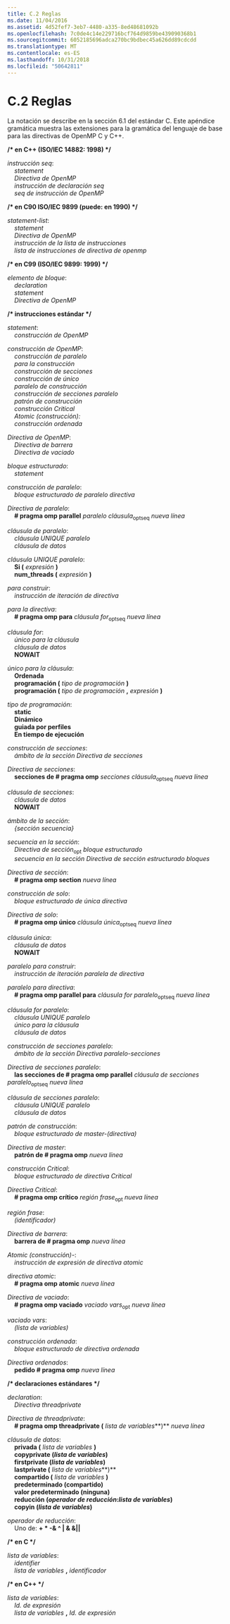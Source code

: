 ```yaml
---
title: C.2 Reglas
ms.date: 11/04/2016
ms.assetid: 4d52fef7-3eb7-4480-a335-8ed48681092b
ms.openlocfilehash: 7c0de4c14e229716bcf764d9859be439090368b1
ms.sourcegitcommit: 6052185696adca270bc9bdbec45a626dd89cdcdd
ms.translationtype: MT
ms.contentlocale: es-ES
ms.lasthandoff: 10/31/2018
ms.locfileid: "50642811"
---
```

# <a name="c2-rules"></a>C.2 Reglas

La notación se describe en la sección 6.1 del estándar C. Este apéndice gramática muestra las extensiones para la gramática del lenguaje de base para las directivas de OpenMP C y C++.

**/\* en C++ (ISO/IEC 14882: 1998) \*/**

*instrucción seq*:<br/>
&nbsp;&nbsp;&nbsp;&nbsp;*statement*<br/>
&nbsp;&nbsp;&nbsp;&nbsp;*Directiva de OpenMP*<br/>
&nbsp;&nbsp;&nbsp;&nbsp;*instrucción de declaración seq*<br/>
&nbsp;&nbsp;&nbsp;&nbsp;*seq de instrucción de OpenMP*

**/\* en C90 ISO/IEC 9899 (puede: en 1990) \*/**

*statement-list*:<br/>
&nbsp;&nbsp;&nbsp;&nbsp;*statement*<br/>
&nbsp;&nbsp;&nbsp;&nbsp;*Directiva de OpenMP*<br/>
&nbsp;&nbsp;&nbsp;&nbsp;*instrucción de la lista de instrucciones*<br/>
&nbsp;&nbsp;&nbsp;&nbsp;*lista de instrucciones de directiva de openmp*

**/\* en C99 (ISO/IEC 9899: 1999) \*/**

*elemento de bloque*:<br/>
&nbsp;&nbsp;&nbsp;&nbsp;*declaration*<br/>
&nbsp;&nbsp;&nbsp;&nbsp;*statement*<br/>
&nbsp;&nbsp;&nbsp;&nbsp;*Directiva de OpenMP*

**/\* instrucciones estándar \*/**

*statement*:<br/>
&nbsp;&nbsp;&nbsp;&nbsp;*construcción de OpenMP*

*construcción de OpenMP*:<br/>
&nbsp;&nbsp;&nbsp;&nbsp;*construcción de paralelo*<br/>
&nbsp;&nbsp;&nbsp;&nbsp;*para la construcción*<br/>
&nbsp;&nbsp;&nbsp;&nbsp;*construcción de secciones*<br/>
&nbsp;&nbsp;&nbsp;&nbsp;*construcción de único*<br/>
&nbsp;&nbsp;&nbsp;&nbsp;*paralelo de construcción*<br/>
&nbsp;&nbsp;&nbsp;&nbsp;*construcción de secciones paralelo*<br/>
&nbsp;&nbsp;&nbsp;&nbsp;*patrón de construcción*<br/>
&nbsp;&nbsp;&nbsp;&nbsp;*construcción Critical*<br/>
&nbsp;&nbsp;&nbsp;&nbsp;*Atomic (construcción):*<br/>
&nbsp;&nbsp;&nbsp;&nbsp;*construcción ordenada*

*Directiva de OpenMP*:<br/>
&nbsp;&nbsp;&nbsp;&nbsp;*Directiva de barrera*<br/>
&nbsp;&nbsp;&nbsp;&nbsp;*Directiva de vaciado*

*bloque estructurado*:<br/>
&nbsp;&nbsp;&nbsp;&nbsp;*statement*

*construcción de paralelo*:<br/>
&nbsp;&nbsp;&nbsp;&nbsp;*bloque estructurado de paralelo directiva*

*Directiva de paralelo*:<br/>
&nbsp;&nbsp;&nbsp;&nbsp;**# pragma omp parallel** *paralelo cláusula*<sub>optseq</sub> *nueva línea*

*cláusula de paralelo*:<br/>
&nbsp;&nbsp;&nbsp;&nbsp;*cláusula UNIQUE paralelo*<br/>
&nbsp;&nbsp;&nbsp;&nbsp;*cláusula de datos*

*cláusula UNIQUE paralelo*:<br/>
&nbsp;&nbsp;&nbsp;&nbsp;**Si (** *expresión* **)**<br/>
&nbsp;&nbsp;&nbsp;&nbsp;**num_threads (** *expresión* **)**

*para construir*:<br/>
&nbsp;&nbsp;&nbsp;&nbsp;*instrucción de iteración de directiva*

*para la directiva*:<br/>
&nbsp;&nbsp;&nbsp;&nbsp;**# pragma omp para** *cláusula for*<sub>optseq</sub> *nueva línea*

*cláusula for*:<br/>
&nbsp;&nbsp;&nbsp;&nbsp;*único para la cláusula*<br/>
&nbsp;&nbsp;&nbsp;&nbsp;*cláusula de datos*<br/>
&nbsp;&nbsp;&nbsp;&nbsp;**NOWAIT**

*único para la cláusula*:<br/>
&nbsp;&nbsp;&nbsp;&nbsp;**Ordenada**<br/>
&nbsp;&nbsp;&nbsp;&nbsp;**programación (** *tipo de programación* **)**<br/>
&nbsp;&nbsp;&nbsp;&nbsp;**programación (** *tipo de programación* **,** *expresión* **)**

*tipo de programación*:<br/>
&nbsp;&nbsp;&nbsp;&nbsp;**static**<br/>
&nbsp;&nbsp;&nbsp;&nbsp;**Dinámico**<br/>
&nbsp;&nbsp;&nbsp;&nbsp;**guiada por perfiles**<br/>
&nbsp;&nbsp;&nbsp;&nbsp;**En tiempo de ejecución**

*construcción de secciones*:<br/>
&nbsp;&nbsp;&nbsp;&nbsp;*ámbito de la sección Directiva de secciones*

*Directiva de secciones*:<br/>
&nbsp;&nbsp;&nbsp;&nbsp;**secciones de # pragma omp** *secciones cláusula*<sub>optseq</sub> *nueva línea*

*cláusula de secciones*:<br/>
&nbsp;&nbsp;&nbsp;&nbsp;*cláusula de datos*<br/>
&nbsp;&nbsp;&nbsp;&nbsp;**NOWAIT**

*ámbito de la sección*:<br/>
&nbsp;&nbsp;&nbsp;&nbsp;*{sección secuencia}*

*secuencia en la sección*:<br/>
&nbsp;&nbsp;&nbsp;&nbsp;*Directiva de sección*<sub>opt</sub> *bloque estructurado*<br/>
&nbsp;&nbsp;&nbsp;&nbsp;*secuencia en la sección Directiva de sección estructurado bloques*

*Directiva de sección*:<br/>
&nbsp;&nbsp;&nbsp;&nbsp;**# pragma omp section** *nueva línea*

*construcción de solo*:<br/>
&nbsp;&nbsp;&nbsp;&nbsp;*bloque estructurado de única directiva*

*Directiva de solo*:<br/>
&nbsp;&nbsp;&nbsp;&nbsp;**# pragma omp único** *cláusula única*<sub>optseq</sub> *nueva línea*

*cláusula única*:<br/>
&nbsp;&nbsp;&nbsp;&nbsp;*cláusula de datos*<br/>
&nbsp;&nbsp;&nbsp;&nbsp;**NOWAIT**

*paralelo para construir*:<br/>
&nbsp;&nbsp;&nbsp;&nbsp;*instrucción de iteración paralela de directiva*

*paralelo para directiva*:<br/>
&nbsp;&nbsp;&nbsp;&nbsp;**# pragma omp parallel para** *cláusula for paralelo*<sub>optseq</sub> *nueva línea*

*cláusula for paralelo*:<br/>
&nbsp;&nbsp;&nbsp;&nbsp;*cláusula UNIQUE paralelo*<br/>
&nbsp;&nbsp;&nbsp;&nbsp;*único para la cláusula*<br/>
&nbsp;&nbsp;&nbsp;&nbsp;*cláusula de datos*

*construcción de secciones paralelo*:<br/>
&nbsp;&nbsp;&nbsp;&nbsp;*ámbito de la sección Directiva paralelo-secciones*

*Directiva de secciones paralelo*:<br/>
&nbsp;&nbsp;&nbsp;&nbsp;**las secciones de # pragma omp parallel** *cláusula de secciones paralelo*<sub>optseq</sub> *nueva línea*

*cláusula de secciones paralelo*:<br/>
&nbsp;&nbsp;&nbsp;&nbsp;*cláusula UNIQUE paralelo*<br/>
&nbsp;&nbsp;&nbsp;&nbsp;*cláusula de datos*

*patrón de construcción*:<br/>
&nbsp;&nbsp;&nbsp;&nbsp;*bloque estructurado de master-(directiva)*

*Directiva de master*:<br/>
&nbsp;&nbsp;&nbsp;&nbsp;**patrón de # pragma omp** *nueva línea*

*construcción Critical*:<br/>
&nbsp;&nbsp;&nbsp;&nbsp;*bloque estructurado de directiva Critical*

*Directiva Critical*:<br/>
&nbsp;&nbsp;&nbsp;&nbsp;**# pragma omp crítico** *región frase*<sub>opt</sub> *nueva línea*

*región frase*:<br/>
&nbsp;&nbsp;&nbsp;&nbsp;*(identificador)*

*Directiva de barrera*:<br/>
&nbsp;&nbsp;&nbsp;&nbsp;**barrera de # pragma omp** *nueva línea*

*Atomic (construcción)-*:<br/>
&nbsp;&nbsp;&nbsp;&nbsp;*instrucción de expresión de directiva atomic*

*directiva atomic*:<br/>
&nbsp;&nbsp;&nbsp;&nbsp;**# pragma omp atomic** *nueva línea*

*Directiva de vaciado*:<br/>
&nbsp;&nbsp;&nbsp;&nbsp;**# pragma omp vaciado** *vaciado vars*<sub>opt</sub> *nueva línea*

*vaciado vars*:<br/>
&nbsp;&nbsp;&nbsp;&nbsp;*(lista de variables)*

*construcción ordenada*:<br/>
&nbsp;&nbsp;&nbsp;&nbsp;*bloque estructurado de directiva ordenada*

*Directiva ordenados*:<br/>
&nbsp;&nbsp;&nbsp;&nbsp;**pedido # pragma omp** *nueva línea*

**/\* declaraciones estándares \*/**

*declaration*:<br/>
&nbsp;&nbsp;&nbsp;&nbsp;*Directiva threadprivate*

*Directiva de threadprivate*:<br/>
&nbsp;&nbsp;&nbsp;&nbsp;**# pragma omp threadprivate (** *lista de variables***)** *nueva línea*

*cláusula de datos*:<br/>
&nbsp;&nbsp;&nbsp;&nbsp;**privada (** *lista de variables* **)**<br/>
&nbsp;&nbsp;&nbsp;&nbsp;**copyprivate (***lista de variables***)**<br/>
&nbsp;&nbsp;&nbsp;&nbsp;**firstprivate (***lista de variables***)**<br/>
&nbsp;&nbsp;&nbsp;&nbsp;**lastprivate (** *lista de variables***)**<br/>
&nbsp;&nbsp;&nbsp;&nbsp;**compartido (** *lista de variables* **)**<br/>
&nbsp;&nbsp;&nbsp;&nbsp;**predeterminado (compartido)**<br/>
&nbsp;&nbsp;&nbsp;&nbsp;**valor predeterminado (ninguna)**<br/>
&nbsp;&nbsp;&nbsp;&nbsp;**reducción (***operador de reducción***:***lista de variables***)**<br/>
&nbsp;&nbsp;&nbsp;&nbsp;**copyin (***lista de variables***)**

*operador de reducción*:<br/>
&nbsp;&nbsp;&nbsp;&nbsp;Uno de:  **+  \* -& ^ &#124; & &&#124;&#124;**

**/\* en C \*/**

*lista de variables*:<br/>
&nbsp;&nbsp;&nbsp;&nbsp;*identifier*<br/>
&nbsp;&nbsp;&nbsp;&nbsp;*lista de variables* **,** *identificador*

**/\* en C++ \*/**

*lista de variables*:<br/>
&nbsp;&nbsp;&nbsp;&nbsp;*Id. de expresión*<br/>
&nbsp;&nbsp;&nbsp;&nbsp;*lista de variables* **,** *Id. de expresión*